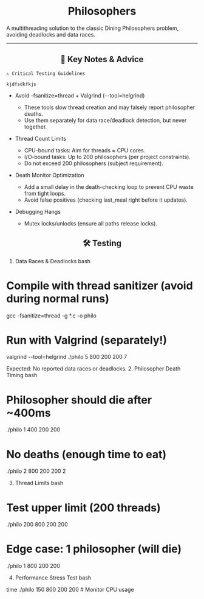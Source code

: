 <div align="center">
	
# Philosophers

</div>

A multithreading solution to the classic Dining Philosophers problem, avoiding deadlocks and data races.

---

<div align="center">

## 📌 Key Notes & Advice

</div>



	⚠️ Critical Testing Guidelines

	kjdfsdkfkjs
- Avoid -fsanitize=thread + Valgrind (--tool=helgrind)
	- These tools slow thread creation and may falsely report philosopher deaths.
	- Use them separately for data race/deadlock detection, but never together.

- Thread Count Limits
	- CPU-bound tasks: Aim for threads ≈ CPU cores.
	- I/O-bound tasks: Up to 200 philosophers (per project constraints).
	- Do not exceed 200 philosophers (subject requirement).

- Death Monitor Optimization

	- Add a small delay  in the death-checking loop to prevent CPU waste from tight loops.
    - Avoid false positives (checking last_meal right before it updates).

- Debugging Hangs
    - Mutex locks/unlocks (ensure all paths release locks).

<div align="center">

## 🛠️ Testing

</div>


1. Data Races & Deadlocks
bash

# Compile with thread sanitizer (avoid during normal runs)  
gcc -fsanitize=thread -g *.c -o philo  

# Run with Valgrind (separately!)  
valgrind --tool=helgrind ./philo 5 800 200 200 7  

Expected: No reported data races or deadlocks.
2. Philosopher Death Timing
bash

# Philosopher should die after ~400ms  
./philo 1 400 200 200  

# No deaths (enough time to eat)  
./philo 2 800 200 200 2  

3. Thread Limits
bash

# Test upper limit (200 threads)  
./philo 200 800 200 200  

# Edge case: 1 philosopher (will die)  
./philo 1 800 200 200  

4. Performance Stress Test
bash

time ./philo 150 800 200 200  # Monitor CPU usage  
